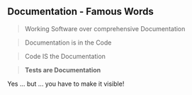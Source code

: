 ## Documentation - Famous Words

> Working Software over comprehensive Documentation

> Documentation is in the Code

> Code IS the Documentation

> __Tests are Documentation__

<div class="hint fragment">
Yes ... but ... you have to make it visible!
</div>

